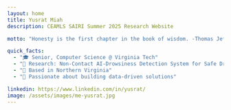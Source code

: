 ```yaml
---
layout: home
title: Yusrat Miah
description: CEAMLS SAIRI Summer 2025 Research Website

motto: "Honesty is the first chapter in the book of wisdom. -Thomas Jefferson"

quick_facts:
  - "🎓 Senior, Computer Science @ Virginia Tech"
  - "🔬 Research: Non-Contact AI-Drowsiness Detection System for Safe Driving"
  - "📍 Based in Northern Virginia"
  - "🚀 Passionate about building data-driven solutions"

linkedin: https://www.linkedin.com/in/yusrat/
image: /assets/images/me-yusrat.jpg
---
```

